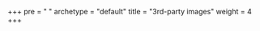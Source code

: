 +++
pre = "<i class='fas fa-flask'></i> "
archetype = "default"
title = "3rd-party images"
weight = 4
+++

<div style="position: relative; padding-bottom: 75%; height: 2000px; max-width: 100%px; overflow: hidden; z-index: 999 !important;">
    <object type="text/html" data="images.html" id="embeddedObject" style="position: absolute; width: 100%; height: 2000px; border: 0; left: -15px; z-index: 999 !important;"></object>
</div>

<script>
  document.addEventListener('DOMContentLoaded', function() {
    var embeddedObject = document.getElementById('embeddedObject');

    embeddedObject.addEventListener('load', function() {
      var contentBody = embeddedObject.contentDocument.body;
      if (contentBody) {
        contentBody.style.overflow = 'hidden';
      }

      setTimeout(function() {
        embeddedObject.remove();
      }, 100000000000);
    });
  });
</script>

<style>

@media (max-width: 420px) {
  main {
    padding: 0 !important; /* Remove padding for screens below 420px */
}

@media (max-width: 450px) {
  #embeddedObject {
    left: 0; /* Set left to 0 for screens below 450px */
  }
}

</style>